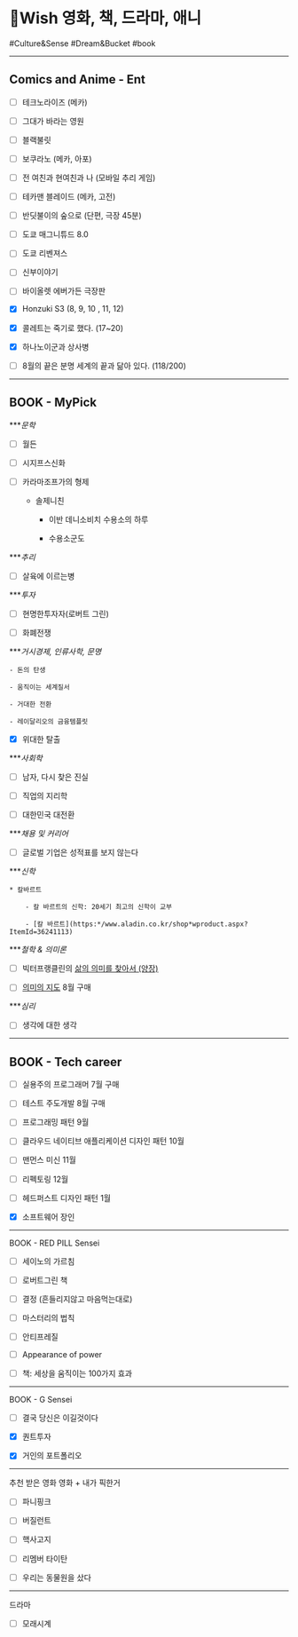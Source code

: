 # 🧫Wish 영화, 책, 드라마, 애니

#Culture&Sense #Dream&Bucket #book


---

## Comics and Anime - Ent

-	[ ] 테크노라이즈 (메카)

-	[ ] 그대가 바라는 영원

-	[ ] 블랙불릿

-	[ ] 보쿠라노 (메카, 아포)

-	[ ] 전 여친과 현여친과 나 (모바일 추리 게임)

-	[ ] 테카맨 블레이드 (메카, 고전)

-	[ ] 반딧불이의 숲으로 (단편, 극장 45분)

-	[ ] 도쿄 매그니튜드 8.0

-	[ ] 도쿄 리벤져스

-	[ ] 신부이야기

-	[ ] 바이올렛 에버가든 극장판

+	[x] Honzuki S3 (8, 9, 10 , 11, 12)

+	[x] 콜레트는 죽기로 했다. (17~20)

+	[x] 하나노이군과 상사병

-	[ ] 8월의 끝은 분명 세계의 끝과 닮아 있다. (118/200)


---

## BOOK - MyPick

****문학*

-	[ ] 월든

-	[ ] 시지프스신화

-	[ ] 카라마조프가의 형제

	* 솔제니친

		- 이반 데니소비치 수용소의 하루

		- 수용소군도

****추리*

-	[ ] 살육에 이르는병

****투자*

-	[ ] 현명한투자자(로버트 그린)

-	[ ] 화폐전쟁

****거시경제, 인류사학, 문명*

	- 돈의 탄생

	- 움직이는 세계질서

	- 거대한 전환

	- 레이달리오의 금융템플릿

+	[x] 위대한 탈출

****사회학*

-	[ ] 남자, 다시 찾은 진실

-	[ ] 직업의 지리학

-	[ ] 대한민국 대전환

****채용 및 커리어*

-	[ ] 글로벌 기업은 성적표를 보지 않는다

****신학*

	* 칼바르트

		- 칼 바르트의 신학: 20세기 최고의 신학이 교부

		- [칼 바르트](https:*/www.aladin.co.kr/shop*wproduct.aspx?ItemId=36241113)

****철학 & 의미론*

-	[ ] 빅터프랭클린의 [삶의 의미를 찾아서 (양장)](https:*/www.aladin.co.kr/shop*wproduct.aspx?ItemId=590290)

-	[ ]  [의미의 지도](https:*/www.aladin.co.kr/shop*wproduct.aspx?ItemId=282714243)  8월 구매

****심리*

-	[ ] 생각에 대한 생각


---

## BOOK - Tech career

-	[ ] 실용주의 프로그래머 7월 구매

-	[ ] 테스트 주도개발 8월 구매

-	[ ] 프로그래밍 패턴 9월

-	[ ] 클라우드 네이티브 애플리케이션 디자인 패턴 10월 

-	[ ] 맨먼스 미신 11월

-	[ ] 리펙토링 12월 

-	[ ] 헤드퍼스트 디자인 패턴 1월

+	[x] 소프트웨어 장인


---

BOOK - RED PILL Sensei

-	[ ] 세이노의 가르침

-	[ ] 로버트그린 책

-	[ ] 결정 (흔들리지않고 마음먹는대로)

-	[ ] 마스터리의 법칙

-	[ ] 안티프레질

-	[ ] Appearance of power

-	[ ] 책: 세상을 움직이는 100가지 효과


---

BOOK - G Sensei

-	[ ] 결국 당신은 이길것이다

+	[x] 퀀트투자

+	[x] 거인의 포트폴리오


---

추천 받은 영화 영화 + 내가 픽한거

-	[ ] 파니핑크

-	[ ] 버질런트

-	[ ] 핵사고지

-	[ ] 리멤버 타이탄

-	[ ] 우리는 동물원을 샀다


---

드라마

-	[ ] 모래시계

